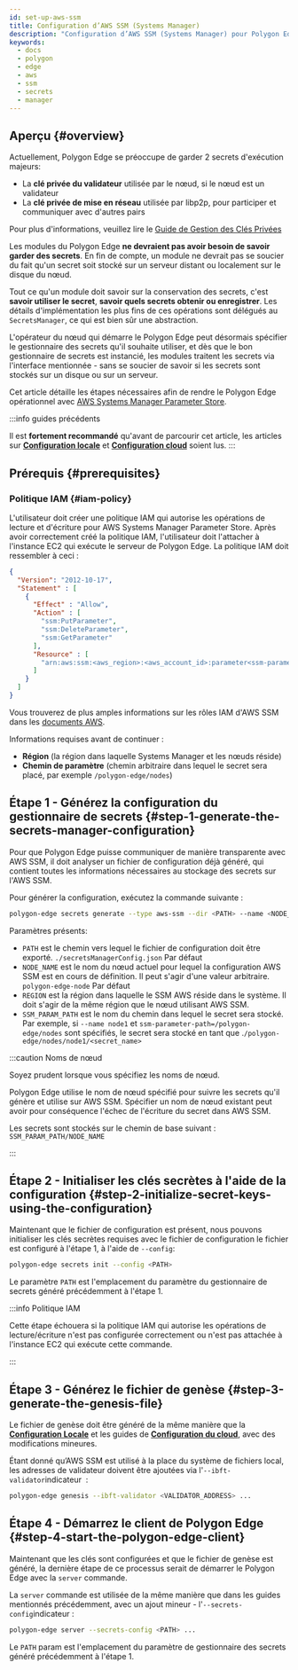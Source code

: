 ```yaml
---
id: set-up-aws-ssm
title: Configuration d’AWS SSM (Systems Manager)
description: "Configuration d’AWS SSM (Systems Manager) pour Polygon Edge."
keywords:
  - docs
  - polygon
  - edge
  - aws
  - ssm
  - secrets
  - manager
---
```


## Aperçu {#overview}

Actuellement, Polygon Edge se préoccupe de garder 2 secrets d'exécution majeurs:
* La **clé privée du validateur** utilisée par le nœud, si le nœud est un validateur
* La **clé privée de mise en réseau** utilisée par libp2p, pour participer et communiquer avec d'autres pairs

Pour plus d'informations, veuillez lire le [Guide de Gestion des Clés Privées](/docs/edge/configuration/manage-private-keys)

Les modules du Polygon Edge **ne devraient pas avoir besoin de savoir garder des secrets**. En fin de compte, un module ne devrait pas se soucier du fait qu'un secret soit stocké sur un serveur distant ou localement sur le disque du nœud.

Tout ce qu'un module doit savoir sur la conservation des secrets, c'est **savoir utiliser le secret**, **savoir quels secrets obtenir
ou enregistrer**. Les détails d'implémentation les plus fins de ces opérations sont délégués au `SecretsManager`, ce qui est bien sûr une abstraction.

L'opérateur du nœud qui démarre le Polygon Edge peut désormais spécifier le gestionnaire des secrets qu'il souhaite utiliser, et dès que le bon gestionnaire de secrets est instancié, les modules traitent les secrets via l'interface mentionnée - sans se soucier de savoir si les secrets sont stockés sur un disque ou sur un serveur.

Cet article détaille les étapes nécessaires afin de rendre le Polygon Edge opérationnel avec
[AWS Systems Manager Parameter Store](https://docs.aws.amazon.com/systems-manager/latest/userguide/systems-manager-parameter-store.html).

:::info guides précédents

Il est **fortement recommandé** qu'avant de parcourir cet article, les articles sur [**Configuration locale**](/docs/edge/get-started/set-up-ibft-locally)
et [**Configuration cloud**](/docs/edge/get-started/set-up-ibft-on-the-cloud) soient lus.
:::


## Prérequis {#prerequisites}
### Politique IAM {#iam-policy}
L'utilisateur doit créer une politique IAM qui autorise les opérations de lecture et d'écriture pour AWS Systems Manager Parameter Store.
 Après avoir correctement créé la politique IAM, l'utilisateur doit l'attacher à l'instance EC2 qui exécute le serveur de Polygon Edge.
 La politique IAM doit ressembler à ceci :
```json
{
  "Version": "2012-10-17",
  "Statement" : [
    {
      "Effect" : "Allow",
      "Action" : [
        "ssm:PutParameter",
        "ssm:DeleteParameter",
        "ssm:GetParameter"
      ],
      "Resource" : [
        "arn:aws:ssm:<aws_region>:<aws_account_id>:parameter<ssm-parameter-path>*"
      ]
    }
  ]
}
```
Vous trouverez de plus amples informations sur les rôles IAM d'AWS SSM dans les [documents AWS](https://docs.aws.amazon.com/systems-manager/latest/userguide/setup-instance-profile.html).

Informations requises avant de continuer :
* **Région** (la région dans laquelle Systems Manager et les nœuds réside)
* **Chemin de paramètre** (chemin arbitraire dans lequel le secret sera placé, par exemple `/polygon-edge/nodes`)

## Étape 1 - Générez la configuration du gestionnaire de secrets {#step-1-generate-the-secrets-manager-configuration}

Pour que Polygon Edge puisse communiquer de manière transparente avec AWS SSM, il doit analyser un
fichier de configuration déjà généré, qui contient toutes les informations nécessaires au stockage des secrets sur l'AWS SSM.

Pour générer la configuration, exécutez la commande suivante :

```bash
polygon-edge secrets generate --type aws-ssm --dir <PATH> --name <NODE_NAME> --extra region=<REGION>,ssm-parameter-path=<SSM_PARAM_PATH>
```

Paramètres présents:
* `PATH` est le chemin vers lequel le fichier de configuration doit être exporté. `./secretsManagerConfig.json` Par défaut
* `NODE_NAME` est le nom du nœud actuel pour lequel la configuration AWS SSM est en cours de définition. Il peut s'agir d'une valeur arbitraire. `polygon-edge-node` Par défaut
* `REGION` est la région dans laquelle le SSM AWS réside dans le système. Il doit s'agir de la même région que le nœud utilisant AWS SSM.
* `SSM_PARAM_PATH` est le nom du chemin dans lequel le secret sera stocké. Par exemple, si `--name node1` et `ssm-parameter-path=/polygon-edge/nodes`
sont spécifiés, le secret sera stocké en tant que .`/polygon-edge/nodes/node1/<secret_name>`

:::caution Noms de nœud

Soyez prudent lorsque vous spécifiez les noms de nœud.

Polygon Edge utilise le nom de nœud spécifié pour suivre les secrets qu'il génère et utilise sur AWS SSM.
Spécifier un nom de nœud existant peut avoir pour conséquence l'échec de l'écriture du secret dans AWS SSM.

Les secrets sont stockés sur le chemin de base suivant : `SSM_PARAM_PATH/NODE_NAME`

:::

## Étape 2 - Initialiser les clés secrètes à l'aide de la configuration {#step-2-initialize-secret-keys-using-the-configuration}

Maintenant que le fichier de configuration est présent, nous pouvons initialiser les clés secrètes requises avec le fichier de configuration le fichier est configuré à l'étape 1, à l'aide de `--config`:

```bash
polygon-edge secrets init --config <PATH>
```

Le paramètre `PATH` est l'emplacement du paramètre du gestionnaire de secrets généré précédemment à l'étape 1.

:::info Politique IAM

Cette étape échouera si la politique IAM qui autorise les opérations de lecture/écriture n'est pas configurée correctement ou n'est pas attachée à l'instance EC2 qui exécute cette commande.

:::

## Étape 3 - Générez le fichier de genèse {#step-3-generate-the-genesis-file}

Le fichier de genèse doit être généré de la même manière que la [**Configuration Locale**](/docs/edge/get-started/set-up-ibft-locally) et les guides de [**Configuration du cloud**](/docs/edge/get-started/set-up-ibft-on-the-cloud), avec des modifications mineures.

Étant donné qu’AWS SSM est utilisé à la place du système de fichiers local, les adresses de validateur doivent être ajoutées via l'`--ibft-validator`indicateur  :
```bash
polygon-edge genesis --ibft-validator <VALIDATOR_ADDRESS> ...
```

## Étape 4 - Démarrez le client de Polygon Edge {#step-4-start-the-polygon-edge-client}

Maintenant que les clés sont configurées et que le fichier de genèse est généré, la dernière étape de ce processus serait de démarrer le Polygon Edge avec la `server` commande.

La `server` commande  est utilisée de la même manière que dans les guides mentionnés précédemment, avec un ajout mineur - l'`--secrets-config`indicateur :
```bash
polygon-edge server --secrets-config <PATH> ...
```

Le `PATH` param est l'emplacement du paramètre de gestionnaire des secrets généré précédemment à l'étape 1.